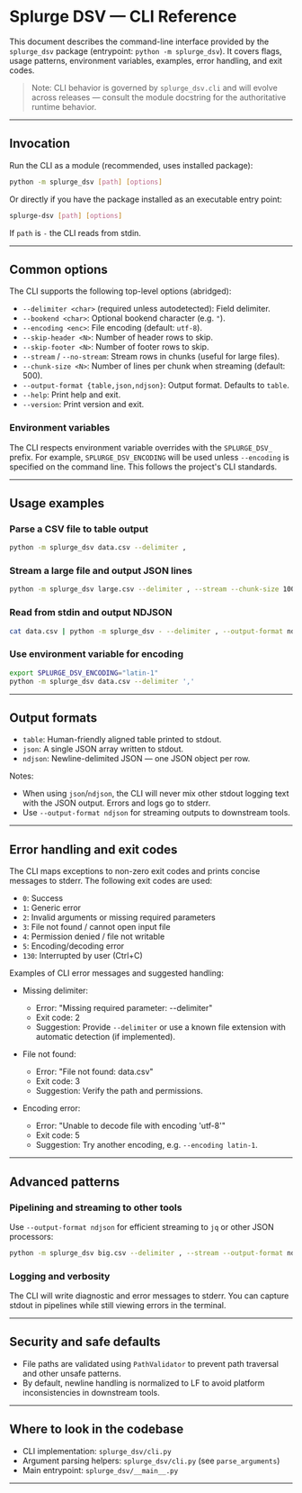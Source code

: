 # Splurge DSV — CLI Reference

This document describes the command-line interface provided by the
`splurge_dsv` package (entrypoint: `python -m splurge_dsv`). It covers flags,
usage patterns, environment variables, examples, error handling, and exit codes.

> Note: CLI behavior is governed by `splurge_dsv.cli` and will evolve across
> releases — consult the module docstring for the authoritative runtime
> behavior.

---

## Invocation

Run the CLI as a module (recommended, uses installed package):

```bash
python -m splurge_dsv [path] [options]
```

Or directly if you have the package installed as an executable entry point:

```bash
splurge-dsv [path] [options]
```

If ``path`` is ``-`` the CLI reads from stdin.

---

## Common options

The CLI supports the following top-level options (abridged):

- `--delimiter <char>` (required unless autodetected): Field delimiter.
- `--bookend <char>`: Optional bookend character (e.g. `"`).
- `--encoding <enc>`: File encoding (default: `utf-8`).
- `--skip-header <N>`: Number of header rows to skip.
- `--skip-footer <N>`: Number of footer rows to skip.
- `--stream` / `--no-stream`: Stream rows in chunks (useful for large files).
- `--chunk-size <N>`: Number of lines per chunk when streaming (default: 500).
- `--output-format {table,json,ndjson}`: Output format. Defaults to `table`.
- `--help`: Print help and exit.
- `--version`: Print version and exit.

### Environment variables

The CLI respects environment variable overrides with the `SPLURGE_DSV_` prefix.
For example, `SPLURGE_DSV_ENCODING` will be used unless `--encoding` is
specified on the command line. This follows the project's CLI standards.

---

## Usage examples

### Parse a CSV file to table output

```bash
python -m splurge_dsv data.csv --delimiter ,
```

### Stream a large file and output JSON lines

```bash
python -m splurge_dsv large.csv --delimiter , --stream --chunk-size 1000 --output-format ndjson
```

### Read from stdin and output NDJSON

```bash
cat data.csv | python -m splurge_dsv - --delimiter , --output-format ndjson
```

### Use environment variable for encoding

```bash
export SPLURGE_DSV_ENCODING="latin-1"
python -m splurge_dsv data.csv --delimiter ','
```

---

## Output formats

- `table`: Human-friendly aligned table printed to stdout.
- `json`: A single JSON array written to stdout.
- `ndjson`: Newline-delimited JSON — one JSON object per row.

Notes:
- When using `json`/`ndjson`, the CLI will never mix other stdout logging
  text with the JSON output. Errors and logs go to stderr.
- Use `--output-format ndjson` for streaming outputs to downstream tools.

---

## Error handling and exit codes

The CLI maps exceptions to non-zero exit codes and prints concise messages to
stderr. The following exit codes are used:

- `0`: Success
- `1`: Generic error
- `2`: Invalid arguments or missing required parameters
- `3`: File not found / cannot open input file
- `4`: Permission denied / file not writable
- `5`: Encoding/decoding error
- `130`: Interrupted by user (Ctrl+C)

Examples of CLI error messages and suggested handling:

- Missing delimiter:
  - Error: "Missing required parameter: --delimiter"
  - Exit code: 2
  - Suggestion: Provide `--delimiter` or use a known file extension with
    automatic detection (if implemented).

- File not found:
  - Error: "File not found: data.csv"
  - Exit code: 3
  - Suggestion: Verify the path and permissions.

- Encoding error:
  - Error: "Unable to decode file with encoding 'utf-8'"
  - Exit code: 5
  - Suggestion: Try another encoding, e.g. `--encoding latin-1`.

---

## Advanced patterns

### Pipelining and streaming to other tools

Use `--output-format ndjson` for efficient streaming to `jq` or other JSON
processors:

```bash
python -m splurge_dsv big.csv --delimiter , --stream --output-format ndjson | jq '.'
```

### Logging and verbosity

The CLI will write diagnostic and error messages to stderr. You can capture
stdout in pipelines while still viewing errors in the terminal.

---

## Security and safe defaults

- File paths are validated using `PathValidator` to prevent path traversal and
  other unsafe patterns.
- By default, newline handling is normalized to LF to avoid platform
  inconsistencies in downstream tools.

---

## Where to look in the codebase

- CLI implementation: `splurge_dsv/cli.py`
- Argument parsing helpers: `splurge_dsv/cli.py` (see `parse_arguments`)
- Main entrypoint: `splurge_dsv/__main__.py`

---
